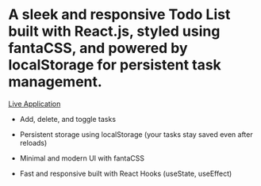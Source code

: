 # A sleek and responsive Todo List built with React.js, styled using fantaCSS, and powered by localStorage for persistent task management.

[Live Application](https://coolest-react-todo-app.netlify.app)


- Add, delete, and toggle tasks

- Persistent storage using localStorage (your tasks stay saved even after reloads)

- Minimal and modern UI with fantaCSS

- Fast and responsive built with React Hooks (useState, useEffect)
